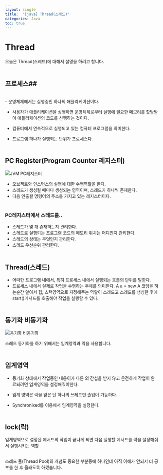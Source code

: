 ```yaml
---
layout: single
title:  "[java] Thread(스레드)"
categories: Java
toc: true
---
```


# Thread #

오늘은 Thread(스레드)에 대해서 설명을 하려고 합니다.
<br/><br/>


## 프로세스##
<br/>
- 운영체제에서는 실행중인 하나의 애플리케이션이다.

- 사용자가 애플리케이션을 싱행하면 운영체제로부터 실행에 필요한 메모리를 할당받아 애플리케이션의 코드를 신행하는 것이다.

- 컴퓨터에서 연속적으로 실행되고 있는 컴퓨터 프로그램을 의미한다.

- 프로그램 하나가 실행되는 단위가 프로세스다.
<br/><br/>


## PC Register(Program Counter 레지스터) ##


 ![JVM PC레지스터](https:/images/2023-03-16-Thread/jvm.JPG) 


- 오브젝트와 인스턴스의 실행에 대한 수행역할을 한다.
- 스레드가 생성될 때마다 생성되는 영역이며, 스레드가 하나씩 존재한다.
- 다음 인출될 명령어의 주소를 가지고 있는 레지스터이다.
<br/><br/>


### PC레지스터에서 스레드를.. ###
- 스레드가 몇 개 존재하는지 관리한다.
- 스레드로 실행되는 프로그램 코드의 메모리 위치는 어디인지 관리한다.
- 스레드의 상태는 무엇인지 관리한다.
- 스레드 우선순위 관리한다.
<br/><br/>


## Thread(스레드) ##
- 어떠한 프로그램 내에서, 특히 프로세스 내에서 실행되는 흐름의 단위를 말한다.
- 프로세스 내에서 실제로 작업을 수행하는 주체를 의미한다.
    A a = new A 
코딩을 하는순간 알아서 힙, 스택영역으로 지정해주는 역할이 스레드고 스레드를 생성한 후에 start()메서드를 호출해야 작업을 실행할 수 있다.
<br/><br/>


## 동기화 비동기화 ##


 ![동기화 비동기화](https:/images/2023-03-16-Thread/%EB%8F%99%EA%B8%B0%ED%99%94%20%EB%B9%84%EB%8F%99%EA%B8%B0%ED%99%94.JPG) 



스레드 동기화를 하기 위해서는 임계영역과 락을 사용합니다.
<br/><br/>


## 임계영역 ##

- 동기화 상태에서 작업중인 내용이가 다른 의 간섭을 받지 않고 온전하게 작업이 완료되려면 임계영역을 설정해줘야한다. 

- 임계 영역은 락을 얻은 단 하나의 쓰레드만 출입이 가능하다.

- Synchronixed를 이용해서 임계영역을 설정한다.
<br/><br/>


## lock(락) ##
임계영역으로 설정된 메서드의 작업이 끝나게 되면 다음 실행할 메서드를 락을 설정해줘서 실행시키는 역할
<br/><br/>


스레드 풀(Thread Pool)의 개념도 중요한 부분중에 하나인데 아직 이해가 안되서 더 공부를 한 후 올래도록 하겠습니다.
